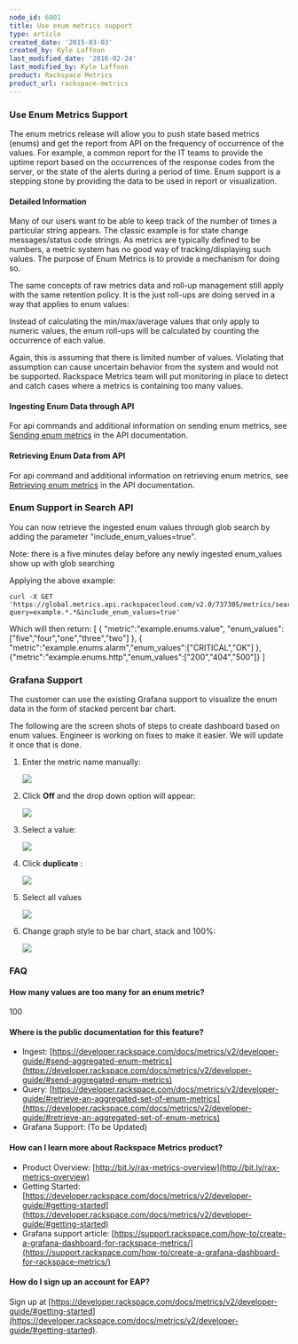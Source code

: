 ```yaml
---
node_id: 6001
title: Use enum metrics support
type: article
created_date: '2015-03-03'
created_by: Kyle Laffoon
last_modified_date: '2016-02-24'
last_modified_by: Kyle Laffoon
product: Rackspace Metrics
product_url: rackspace-metrics
---
```


### Use Enum Metrics Support

The enum metrics release will allow you to push state based metrics (enums) and get the report from API on the frequency of occurrence of the values. For example, a common report for the IT teams to provide the uptime report based on the occurrences of the response codes from the server, or the state of the alerts during a period of time. Enum support is a stepping stone by providing the data to be used in report or visualization.

#### Detailed Information

Many of our users want to be able to keep track of the number of times a particular string appears. The classic example is for state change messages/status code strings. As metrics are typically defined to be numbers, a metric system has no good way of tracking/displaying such values. The purpose of Enum Metrics is to provide a mechanism for doing so.

The same concepts of raw metrics data and roll-up management still apply with the same retention policy.  It is the just roll-ups are doing served in a way that applies to enum values:

Instead of calculating the min/max/average values that only apply to numeric values, the enum roll-ups will be calculated by counting the occurrence of each value.

Again, this is assuming that there is limited number of values. Violating that assumption can cause uncertain behavior from the system and would not be supported. Rackspace Metrics team will put monitoring in place to detect and catch cases where a metrics is containing too many values.

#### Ingesting Enum Data through API
For api commands and additional information on sending enum metrics, see [Sending enum metrics](https://developer.rackspace.com/docs/metrics/v2/developer-guide/#sending-enum-metrics) in the API documentation.

#### Retrieving Enum Data from API

For api command and additional information on retrieving enum metrics, see [Retrieving enum metrics](https://developer.rackspace.com/docs/metrics/v2/developer-guide/#retrieving-enum-metrics) in the API documentation.


### Enum Support in Search API

You can now retrieve the ingested enum values through glob search by adding the parameter "include\_enum\_values=true".

Note: there is a five minutes delay before any newly ingested enum\_values show up with glob searching

Applying the above example:

    curl -X GET 'https://global.metrics.api.rackspacecloud.com/v2.0/737305/metrics/search?query=example.*.*&include_enum_values=true'

Which will then return:
    [
    {
      "metric":"example.enums.value",
      "enum_values":["five","four","one","three","two"]
    },
    {
     "metric":"example.enums.alarm","enum_values":["CRITICAL","OK"]
    },
    {"metric":"example.enums.http","enum_values":["200","404","500"]}
    ]


### Grafana Support

The customer can use the existing Grafana support to visualize the enum data in the form of stacked percent bar chart.

The following are the screen shots of steps to create dashboard based on enum values. Engineer is working on fixes to make it easier. We will update it once that is done.

1. Enter the metric name manually:
    
    ![](https://b9002618969a676fa5e9-329656694c46da9401f89a96a819e8df.ssl.cf5.rackcdn.com/rackspace-metrics/Enumsupport-manually.png)
    
2. Click **Off** and the drop down option will appear:         
    
    ![](https://b9002618969a676fa5e9-329656694c46da9401f89a96a819e8df.ssl.cf5.rackcdn.com/rackspace-metrics/Enumsupport-click-off.png)
    
3. Select a value:
    
    ![](https://b9002618969a676fa5e9-329656694c46da9401f89a96a819e8df.ssl.cf5.rackcdn.com/rackspace-metrics/Enumsupport-select-value.png)
    
4. Click **duplicate** :
    
    ![](https://b9002618969a676fa5e9-329656694c46da9401f89a96a819e8df.ssl.cf5.rackcdn.com/rackspace-metrics/Enumsupport-clickduplicate.png)
    
5. Select all values
    
    ![](https://b9002618969a676fa5e9-329656694c46da9401f89a96a819e8df.ssl.cf5.rackcdn.com/rackspace-metrics/Enumsupport-selectall.png)
    
6. Change graph style to be bar chart, stack and 100%:
    
     ![](https://b9002618969a676fa5e9-329656694c46da9401f89a96a819e8df.ssl.cf5.rackcdn.com/rackspace-metrics/Enumsupport-graphstyle.png)

### FAQ

#### How many values are too many for an enum metric?

100

#### Where is the public documentation for this feature?

 - Ingest: [https://developer.rackspace.com/docs/metrics/v2/developer-guide/#send-aggregated-enum-metrics](https://developer.rackspace.com/docs/metrics/v2/developer-guide/#send-aggregated-enum-metrics)
 - Query: [https://developer.rackspace.com/docs/metrics/v2/developer-guide/#retrieve-an-aggregated-set-of-enum-metrics](https://developer.rackspace.com/docs/metrics/v2/developer-guide/#retrieve-an-aggregated-set-of-enum-metrics)
 - Grafana Support:  (To be Updated)

#### How can I learn more about Rackspace Metrics product?

 - Product Overview:  [http://bit.ly/rax-metrics-overview](http://bit.ly/rax-metrics-overview)
 - Getting Started: [https://developer.rackspace.com/docs/metrics/v2/developer-guide/#getting-started](https://developer.rackspace.com/docs/metrics/v2/developer-guide/#getting-started)
 - Grafana support article: [https://support.rackspace.com/how-to/create-a-grafana-dashboard-for-rackspace-metrics/](https://support.rackspace.com/how-to/create-a-grafana-dashboard-for-rackspace-metrics/)

#### How do I sign up an account for EAP?

Sign up at [https://developer.rackspace.com/docs/metrics/v2/developer-guide/#getting-started](https://developer.rackspace.com/docs/metrics/v2/developer-guide/#getting-started).
